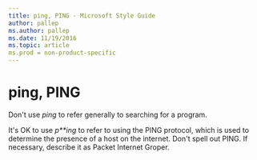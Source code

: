 ```yaml
---
title: ping, PING - Microsoft Style Guide
author: pallep
ms.author: pallep
ms.date: 11/19/2016
ms.topic: article
ms.prod = non-product-specific
---
```


# ping, PING

Don't use *ping* to refer generally to searching for a program. 

It's OK to use *p**ing*
to refer to using the PING protocol, which is used to determine
the presence of a host on the internet. Don't spell out PING. If
necessary, describe it as Packet Internet Groper.
